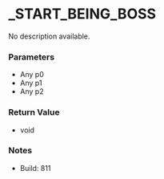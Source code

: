 # _START_BEING_BOSS

No description available.

### Parameters
* Any p0
* Any p1
* Any p2

### Return Value
* void

### Notes
* Build: 811

